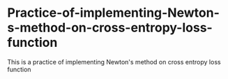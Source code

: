 # Practice-of-implementing-Newton-s-method-on-cross-entropy-loss-function
This is a practice of implementing Newton's method on cross entropy loss function
